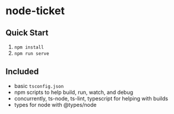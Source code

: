 # node-ticket

## Quick Start

1. `npm install`
2. `npm run serve`

## Included

- basic `tsconfig.json`
- npm scripts to help build, run, watch, and debug
- concurrently, ts-node, ts-lint, typescript for helping with builds
- types for node with @types/node
